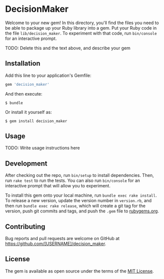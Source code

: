 # DecisionMaker

Welcome to your new gem! In this directory, you'll find the files you need to be able to package up your Ruby library into a gem. Put your Ruby code in the file `lib/decision_maker`. To experiment with that code, run `bin/console` for an interactive prompt.

TODO: Delete this and the text above, and describe your gem

## Installation

Add this line to your application's Gemfile:

```ruby
gem 'decision_maker'
```

And then execute:

    $ bundle

Or install it yourself as:

    $ gem install decision_maker

## Usage

TODO: Write usage instructions here

## Development

After checking out the repo, run `bin/setup` to install dependencies. Then, run `rake test` to run the tests. You can also run `bin/console` for an interactive prompt that will allow you to experiment.

To install this gem onto your local machine, run `bundle exec rake install`. To release a new version, update the version number in `version.rb`, and then run `bundle exec rake release`, which will create a git tag for the version, push git commits and tags, and push the `.gem` file to [rubygems.org](https://rubygems.org).

## Contributing

Bug reports and pull requests are welcome on GitHub at https://github.com/[USERNAME]/decision_maker.


## License

The gem is available as open source under the terms of the [MIT License](http://opensource.org/licenses/MIT).

